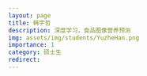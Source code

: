```yaml
---
layout: page
title: 韩宇哲
description: 深度学习，食品图像营养预测
img: assets/img/students/YuzheHan.png
importance: 1
category: 硕士生
redirect:
---
```

